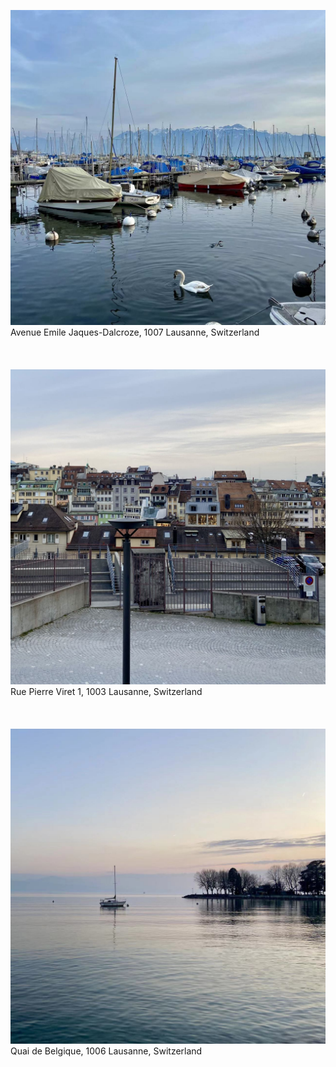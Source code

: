 ![IMG323](photos/IMG323.jpeg)
Avenue Emile Jaques-Dalcroze, 1007 Lausanne, Switzerland
\
\
\
\
![IMG322](photos/IMG322.jpeg)
Rue Pierre Viret 1, 1003 Lausanne, Switzerland
\
\
\
\
![IMG414](photos/IMG414.jpg)
Quai de Belgique, 1006 Lausanne, Switzerland

